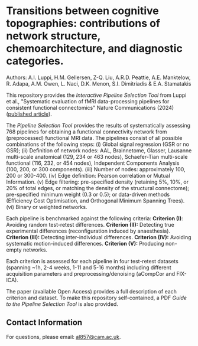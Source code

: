 #  Transitions between cognitive topographies: contributions of network structure, chemoarchitecture, and diagnostic categories.
Authors: A.I. Luppi, H.M. Gellersen, Z-Q. Liu, A.R.D. Peattie, A.E. Manktelow, R. Adapa, A.M. Owen, L. Naci, D.K. Menon, S.I. Dimitriadis & E.A. Stamatakis 

This repository provides the _Interactive Pipeline Selection Tool_ from Luppi et al., "Systematic evaluation of fMRI data-processing pipelines for consistent functional connectomics" Nature Communications (2024) ([published article](https://doi.org/10.1038/s41467-024-48781-5)).

The _Pipeline Selection Tool_ provides the results of systematically assessing 768 pipelines for obtaining a functional connectivity network from (preprocessed) functional MRI data.
The pipelines consist of all possible combinations of the following steps:
(i) Global signal regression (GSR or no GSR);
(ii) Definition of network nodes: AAL, Brainnetome, Glasser, Lausanne multi-scale anatomical (129, 234 or 463 nodes), Schaefer-Tian multi-scale functional (116, 232, or 454 nodes),
Independent Components Analysis (100, 200, or 300 components). 
(iii) Number of nodes: approximately 100, 200 or 300-400.
(iv) Edge definition: Pearson correlation or Mutual Information. 
(v) Edge filtering: pre-specified density (retaining 5%, 10%, or 20% of total edges, or matching the density of the structural connectome); pre-specified minimum weight (0.3 or 0.5);
or data-driven methods (Efficiency Cost Optimisation, and Orthogonal Minimum Spanning Trees).
(vi) Binary or weighted networks. 

Each pipeline is benchmarked against the following criteria:
**Criterion (I)**: Avoiding random test-retest differences.
**Criterion (II):** Detecting true experimental differences (reconfiguration induced by anaesthesia).
**Criterion (III):** Detecting inter-individual differences.
**Criterion (IV):** Avoiding systematic motion-induced differences.
**Criterion (V):** Producing non-empty networks.

Each criterion is assessed for each pipeline in four test-retest datasets (spanning ~1h, 2-4 weeks, 1-11 and 5-16 months) including different acquisition parameters and preprocessing/denoising (aCompCor and FIX-ICA).

The paper (available Open Access) provides a full description of each criterion and dataset.
To make this repository self-contained, a PDF _Guide to the Pipeline Selection Tool_ is also provided.

## Contact Information
For questions, please email: [al857@cam.ac.uk](al857@cam.ac.uk).

